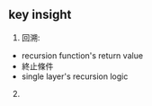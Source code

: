 ## key insight
1. 回溯:
  - recursion function's return value
  - 終止條件
  - single layer's recursion logic 

2. 